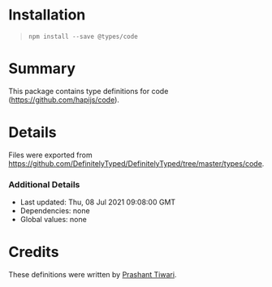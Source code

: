 # Installation
> `npm install --save @types/code`

# Summary
This package contains type definitions for code (https://github.com/hapijs/code).

# Details
Files were exported from https://github.com/DefinitelyTyped/DefinitelyTyped/tree/master/types/code.

### Additional Details
 * Last updated: Thu, 08 Jul 2021 09:08:00 GMT
 * Dependencies: none
 * Global values: none

# Credits
These definitions were written by [Prashant Tiwari](https://github.com/prashaantt).
